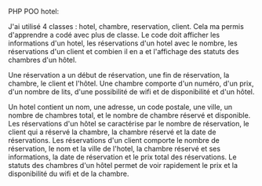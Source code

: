 PHP POO hotel:

J'ai utilisé 4 classes : hotel, chambre, reservation, client.
Cela ma permis d'apprendre a codé avec plus de classe.
Le code doit afficher les informations d'un hotel, les réservations d'un hotel avec le nombre, les réservations d'un client et combien il en a et l'affichage des statuts des chambres d'un hôtel.

Une réservation a un début de réservation, une fin de réservation, la chambre, le client et l'hôtel.
Une chambre comporte d'un numéro, d'un prix, d'un nombre de lits, d'une possibilité de wifi et de disponibilité et d'un hôtel.

Un hotel contient un nom, une adresse, un code postale, une ville, un nombre de chambres total, et le nombre de chambre réservé et disponible.
Les réservations d'un hôtel se caractérise par le nombre de réservation, le client qui a réservé la chambre, la chambre réservé et la date de réservations.
Les réservations d'un client comporte le nombre de réservation, le nom et la ville de l'hotel, la chambre réservé et ses informations, la date de réservation et le prix total des réservations.
Le statuts des chambres d'un hôtel permet de voir rapidement le prix et la disponibilité du wifi et de la chambre. 

